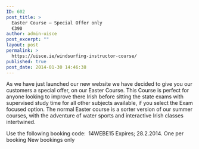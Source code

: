 ```yaml
---
ID: 602
post_title: >
  Easter Course – Special Offer only
  €390
author: admin-uisce
post_excerpt: ""
layout: post
permalink: >
  https://uisce.ie/windsurfing-instructor-course/
published: true
post_date: 2014-01-30 14:46:38
---
```

As we have just launched our new website we have decided to give you our customers a special offer, on our Easter Course. This Course is perfect for anyone looking to improve there Irish before sitting the state exams with supervised study time for all other subjects available, if you select the Exam focused option. The normal Easter course is a sorter version of our summer courses, with the adventure of water sports and interactive Irish classes intertwined.

Use the following booking code:  14WEBE15
Expires; 28.2.2014.
One per booking
New bookings only
